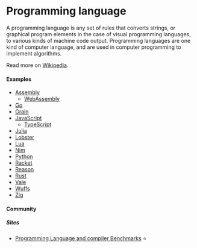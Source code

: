 # Programming language

A programming language is any set of rules that converts strings, or graphical program elements in the case of visual programming languages, to various kinds of machine code output. Programming languages are one kind of computer language, and are used in computer programming to implement algorithms.

Read more on [Wikipedia](https://en.wikipedia.org/wiki/Programming_language).

#### Examples
- [Assembly](assembly)
  - [WebAssembly](assembly/webassembly.md)
- [Go](go.md)
- [Grain](https://grain-lang.org)
- [JavaScript](javascript.md)
  - [TypeScript](typescript.md)
- [Julia](julia.md)
- [Lobster](lobster.md)
- [Lua](lua.md)
- [Nim](nim.md)
- [Python](python.md)
- [Racket](https://racket-lang.org)
- [Reason](https://reasonml.github.io)
- [Rust](rust.md)
- [Vale](vale.md)
- [Wuffs](https://github.com/google/wuffs)
- [Zig](zig.md)

#### Community

##### Sites
- [Programming Language and compiler Benchmarks](https://programming-language-benchmarks.vercel.app) ⭐
